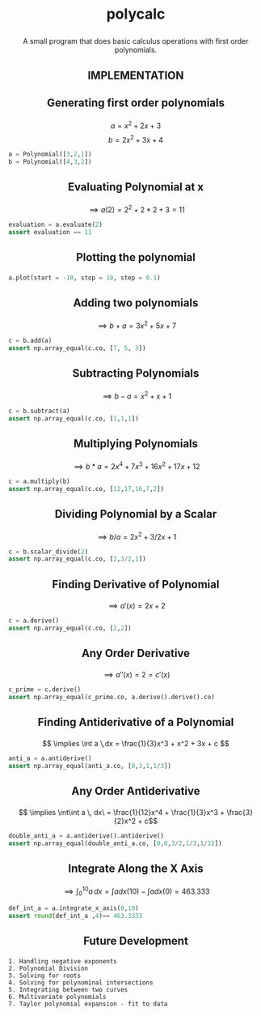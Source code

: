 # <p align="center">polycalc
<p align="center">A small program that does basic calculus operations with first order polynomials.


## <p align="center">IMPLEMENTATION

## <p align="center">Generating first order polynomials

$$ a = x^2 + 2x + 3$$ 
$$ b = 2x^2 + 3x + 4$$

``` python
a = Polynomial([3,2,1])
b = Polynomial([4,3,2])
```
## <p align="center">Evaluating Polynomial at x
$$\implies a(2) = 2^2 + 2*2 + 3 = 11$$
``` python
evaluation = a.evaluate(2)
assert evaluation == 11
```


## <p align="center">Plotting the polynomial

``` python
a.plot(start = -10, stop = 10, step = 0.1)
```

## <p align="center">Adding two polynomials
$$\implies b+a = 3x^2 + 5x + 7$$
``` python
c = b.add(a)
assert np.array_equal(c.co, [7, 5, 3])
```

## <p align="center">Subtracting Polynomials
$$\implies b-a = x^2 + x + 1$$
``` python
c = b.subtract(a)
assert np.array_equal(c.co, [1,1,1])
```

## <p align="center"> Multiplying Polynomials
$$\implies b*a = 2x^4 + 7x^3 + 16x^2 + 17x + 12$$
``` python
c = a.multiply(b)
assert np.array_equal(c.co, [12,17,16,7,2])
```

## <p align="center">Dividing Polynomial by a Scalar
$$\implies b/a = 2x^2 + 3/2x + 1$$
``` python
c = b.scalar_divide(2)
assert np.array_equal(c.co, [2,3/2,1])
```

## <p align="center"> Finding Derivative of Polynomial
$$\implies a'(x) = 2x + 2 $$
``` python
c = a.derive()
assert np.array_equal(c.co, [2,2])
```

## <p align="center"> Any Order Derivative
$$\implies a''(x) = 2 = c'(x)$$
``` python
c_prime = c.derive()
assert np.array_equal(c_prime.co, a.derive().derive().co)
```

## <p align="center">Finding Antiderivative of a Polynomial
$$ \implies \int a \,dx = \frac{1}{3}x^3 + x^2 + 3x + c $$

``` python
anti_a = a.antiderive()
assert np.array_equal(anti_a.co, [0,3,1,1/3])
```

## <p align="center">Any Order Antiderivative
$$ \implies \int\int a \, dx\ = \frac{1}{12}x^4 + \frac{1}{3}x^3 + \frac{3}{2}x^2 + c$$
``` python
double_anti_a = a.antiderive().antiderive()
assert np.array_equal(double_anti_a.co, [0,0,3/2,1/3,1/12])
```

## <p align="center">Integrate Along the X Axis
$$ \implies \int_{0}^{10} a\, dx = \int a  dx (10) -  \int a dx(0) = 463.333$$
``` python
def_int_a = a.integrate_x_axis(0,10)
assert round(def_int_a ,4)== 463.3333
```

## <p align="center">Future Development
    1. Handling negative exponents
    2. Polynomial Division
    3. Solving for roots
    4. Solving for polynominal intersections
    5. Integrating between two curves
    6. Multivariate polynomials
    7. Taylor polynomial expansion - fit to data